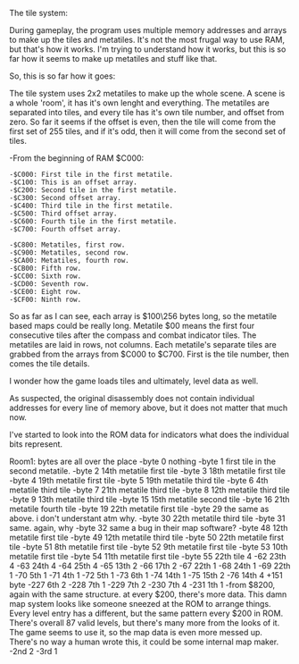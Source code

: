 The tile system:

During gameplay, the program uses multiple memory addresses and arrays to make up the tiles and metatiles. It's not the most frugal way to use RAM, but that's how it works. I'm trying to understand how it works, but this is so far how it seems to make up metatiles and stuff like that.

So, this is so far how it goes:

The tile system uses 2x2 metatiles to make up the whole scene. A scene is a whole 'room', it has it's own lenght and everything.
The metatiles are separated into tiles, and every tile has it's own tile number, and offset from zero. So far it seems if the offset is even, then the tile will come from the first set of 255 tiles, and if it's odd, then it will come from the second set of tiles.

-From the beginning of RAM $C000:

    -$C000: First tile in the first metatile.
    -$C100: This is an offset array.
    -$C200: Second tile in the first metatile.
    -$C300: Second offset array.
    -$C400: Third tile in the first metatile.
    -$C500: Third offset array.
    -$C600: Fourth tile in the first metatile.
    -$C700: Fourth offset array.

    -$C800: Metatiles, first row.
    -$C900: Metatiles, second row.
    -$CA00: Metatiles, fourth row.
    -$CB00: Fifth row.
    -$CC00: Sixth row.
    -$CD00: Seventh row.
    -$CE00: Eight row.
    -$CF00: Ninth row.

So as far as I can see, each array is $100\256 bytes long, so the metatile based maps could be really long.
Metatile $00 means the first four consecutive tiles after the compass and combat indicator tiles. The metatiles are laid in rows, not columns. Each metatile's separate tiles are grabbed from the arrays from $C000 to $C700. First is the tile number, then comes the tile details.

I wonder how the game loads tiles and ultimately, level data as well.

As suspected, the original disassembly does not contain individual addresses for every line of memory above, but it does not matter that much now.

I've started to look into the ROM data for indicators what does the individual bits represent.

Room1: bytes are all over the place
    -byte 0 nothing
    -byte 1 first tile in the second metatile.
    -byte 2 14th metatile first tile
    -byte 3 18th metatile first tile
    -byte 4 19th metatile first tile
    -byte 5 19th metatile third tile
    -byte 6 4th metatile third tile
    -byte 7 21th metatile third tile
    -byte 8 12th metatile third tile
    -byte 9 13th metatile third tile
    -byte 15 15th metatile second tile
    -byte 16 21th metatile fourth tile
    -byte 19 22th metatile first tile
    -byte 29 the same as above. i don't understant atm why.
    -byte 30 22th metatile third tile
    -byte 31 same. again, why
    -byte 32 same a bug in their map software?
    -byte 48 12th metatile first tile
    -byte 49 12th metatile third tile
    -byte 50 22th metatile first tile
    -byte 51 8th metatile first tile
    -byte 52 9th metatile first tile
    -byte 53 10th metatile first tile
    -byte 54 11th metatile first tile
    -byte 55 22th tile 4
    -62 23th 4
    -63 24th 4
    -64 25th 4
    -65 13th 2
    -66 17th 2
    -67 22th 1
    -68 24th 1
    -69 22th 1
    -70 5th 1
    -71 4th 1
    -72 5th 1
    -73 6th 1
    -74 14th 1
    -75 15th 2
    -76 14th 4
    +151 byte
    -227 6th 2
    -228 7th 1
    -229 7th 2
    -230 7th 4
    -231 1th 1
    -from $8200, again with the same structure. at every $200, there's more data.
    This damn map system looks like someone sneezed at the ROM to arrange things. Every level entry has a different, but the same pattern every $200 in ROM. There's overall 87 valid levels, but there's many more from the looks of it. The game seems to use it, so the map data is even more messed up. There's no way a human wrote this, it could be some internal map maker.
    -2nd 2
    -3rd 1
